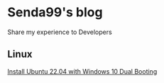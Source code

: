 # Senda99's blog

Share my experience to Developers

## Linux

[Install Ubuntu 22.04 with Windows 10 Dual Booting][installUbuntu]

[//]:#
[installUbuntu]: <https://sedna99.github.io/linux/2022-05-14-installUbuntu.html>

